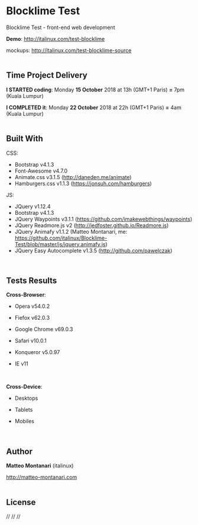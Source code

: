 # Blocklime Test
Blocklime Test - front-end web development

**Demo**: <a href="http://italinux.com/test-blocklime" target="_blank">http://italinux.com/test-blocklime</a>

mockups: <a href="http://italinux.com/test-blocklime-source" target="_blank">http://italinux.com/test-blocklime-source</a>
<br />
<br />

## Time Project Delivery
**I STARTED coding**:    Monday **15 October** 2018 at 13h (GMT+1 Paris) **=** 7pm (Kuala Lumpur)

**I COMPLETED it**:  Monday **22 October** 2018 at 22h (GMT+1 Paris) **=** 4am (Kuala Lumpur)
<br />
<br />

## Built With

CSS:
  * Bootstrap v4.1.3
  * Font-Awesome v4.7.0
  * Animate.css v3.1.5 (http://daneden.me/animate)
  * Hamburgers.css v1.1.3 (https://jonsuh.com/hamburgers)

JS:
  * JQuery v1.12.4
  * Bootstrap v4.1.3
  * JQuery Waypoints v3.1.1 (https://github.com/imakewebthings/waypoints)
  * JQuery Readmore.js v2 (http://jedfoster.github.io/Readmore.js)
  * JQuery Animafy v1.1.2 (Matteo Montanari, me: https://github.com/italinux/Blocklime-Test/blob/master/js/jquery.animafy.js)
  * JQuery Easy Autocomplete v1.3.5 (http://github.com/pawelczak)
<br />

## Tests Results

**Cross-Browser**:

  * Opera v54.0.2
    
  * Fiefox v62.0.3
    
  * Google Chrome v69.0.3 
  
  * Safari v10.0.1
    
  * Konqueror v5.0.97

  * IE v11
<br />
 
**Cross-Device**:

   * Desktops
    
   * Tablets
    
   * Mobiles
<br />

## Author

**Matteo Montanari** (italinux)

  http://matteo-montanari.com
<br />
<br />

## License

// // //
